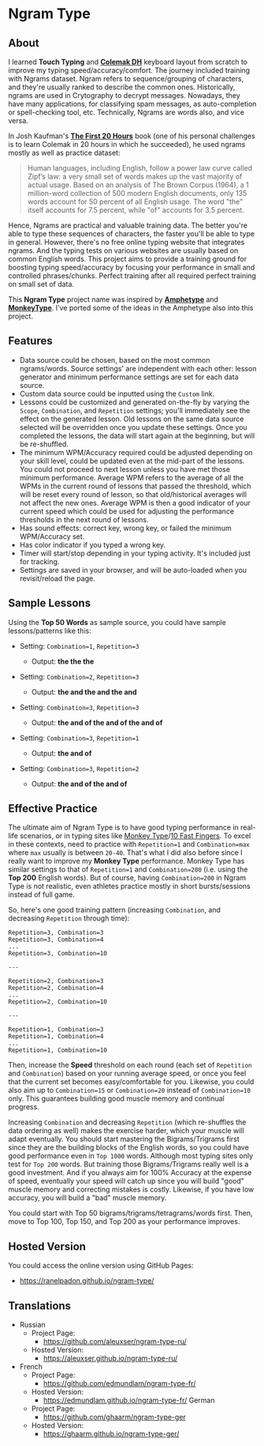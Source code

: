 # Ngram Type


## About

I learned **Touch Typing** and [**Colemak DH**](https://colemakmods.github.io/mod-dh/) keyboard layout from scratch to improve my typing speed/accuracy/comfort. The journey included training with Ngrams dataset. Ngram refers to sequence/grouping of characters, and they're usually ranked to describe the common ones. Historically, ngrams are used in Crytography to decrypt messages. Nowadays, they have many applications, for classifying spam messages, as auto-completion or spell-checking tool, etc. Technically, Ngrams are words also, and vice versa.

In Josh Kaufman's [**The First 20 Hours**](https://first20hours.com/) book (one of his personal challenges is to learn Colemak in 20 hours in which he succeeded), he used ngrams mostly as well as practice dataset:

> Human languages, including English, follow a power law curve called Zipf’s law: a very small set of words makes up the vast majority of actual usage. Based on an analysis of The Brown Corpus (1964), a 1 million-word collection of 500 modern English documents, only 135 words account for 50 percent of all English usage. The word "the" itself accounts for 7.5 percent, while "of" accounts for 3.5 percent.

Hence, Ngrams are practical and valuable training data. The better you're able to type these sequences of characters, the faster you'll be able to type in general. However, there's no free online typing website that integrates ngrams. And the typing tests on various websites are usually based on common English words. This project aims to provide a training ground for boosting typing speed/accuracy by focusing your performance in small and controlled phrases/chunks. Perfect training after all required perfect training on small set of data.

This **Ngram Type** project name was inspired by [**Amphetype**](https://github.com/webiest/amphetype) and [**MonkeyType**](https://monkeytype.com/). I've ported some of the ideas in the Amphetype also into this project.


## Features
* Data source could be chosen, based on the most common ngrams/words. Source settings' are independent with each other: lesson generator and minimum performance settings are set for each data source.
* Custom data source could be inputted using the `Custom` link.
* Lessons could be customized and generated on-the-fly by varying the `Scope`, `Combination`, and `Repetition` settings; you'll immediately see the effect on the generated lesson. Old lessons on the same data source selected will be overridden once you update these settings. Once you completed the lessons, the data will start again at the beginning, but will be re-shuffled.
* The minimum WPM/Accuracy required could be adjusted depending on your skill level, could be updated even at the mid-part of the lessons. You could not proceed to next lesson unless you have met those minimum performance. Average WPM refers to the average of all the WPMs in the current round of lessons that passed the threshold, which will be reset every round of lesson, so that old/historical averages will not affect the new ones. Average WPM is then a good indicator of your current speed which could be used for adjusting the performance thresholds in the next round of lessons.
* Has sound effects: correct key, wrong key, or failed the minimum WPM/Accuracy set.
* Has color indicator if you typed a wrong key.
* Timer will start/stop depending in your typing activity. It's included just for tracking.
* Settings are saved in your browser, and will be auto-loaded when you revisit/reload the page.


## Sample Lessons
Using the **Top 50 Words** as sample source, you could have sample lessons/patterns like this:
- Setting: `Combination=1`, `Repetition=3`
    - Output: **the the the**

- Setting: `Combination=2`, `Repetition=3`
    - Output: **the and the and the and**

- Setting: `Combination=3`, `Repetition=3`
    - Output: **the and of the and of the and of**

- Setting: `Combination=3`, `Repetition=1`
    - Output: **the and of**

- Setting: `Combination=3`, `Repetition=2`
    - Output: **the and of the and of**


## Effective Practice
The ultimate aim of Ngram Type is to have good typing performance in real-life scenarios, or in typing sites like [Monkey Type](https://monkeytype.com/)/[10 Fast Fingers](https://10fastfingers.com/). To excel in these contexts, need to practice with `Repetition=1` and `Combination=max` where `max` usually is between `20-40`. That's what I did also before since I really want to improve my **Monkey Type** performance. Monkey Type has similar settings to that of `Repetition=1` and `Combination=200` (i.e. using the **Top 200** English words). But of course, having `Combination=200` in Ngram Type is not realistic, even athletes practice mostly in short bursts/sessions instead of full game.

So, here's one good training pattern (increasing `Combination`, and decreasing `Repetition` through time):

```
Repetition=3, Combination=3
Repetition=3, Combination=4
...
Repetition=3, Combination=10

---

Repetition=2, Combination=3
Repetition=2, Combination=4
...
Repetition=2, Combination=10

---

Repetition=1, Combination=3
Repetition=1, Combination=4
...
Repetition=1, Combination=10
```

Then, increase the **Speed** threshold on each round (each set of `Repetition` and `Combination`) based on your running average speed, or once you feel that the current set becomes easy/comfortable for you. Likewise, you could also aim up to `Combination=15` or `Combination=20` instead of `Combination=10` only. This guarantees building good muscle memory and continual progress.

Increasing `Combination` and decreasing `Repetition` (which re-shuffles the data ordering as well) makes the exercise harder, which your muscle will adapt eventually. You should start mastering the Bigrams/Trigrams first since they are the building blocks of the English words, so you could have good performance even in `Top 1000` words. Although most typing sites only test for `Top 200` words. But training those Bigrams/Trigrams really well is a good investment. And if you always aim for 100% Accuracy at the expense of speed, eventually your speed will catch up since you will build "good" muscle memory and correcting mistakes is costly. Likewise, if you have low accuracy, you will build a "bad" muscle memory.

You could start with Top 50 bigrams/trigrams/tetragrams/words first. Then, move to Top 100, Top 150, and Top 200 as your performance improves.

## Hosted Version
You could access the online version using GitHub Pages:
- https://ranelpadon.github.io/ngram-type/

## Translations
- Russian
  - Project Page:
    - https://github.com/aleuxser/ngram-type-ru/
  - Hosted Version:
    - https://aleuxser.github.io/ngram-type-ru/
- French
  - Project Page:
    - https://github.com/edmundlam/ngram-type-fr/
  - Hosted Version:
    - https://edmundlam.github.io/ngram-type-fr/
German
  - Project Page:
    - https://github.com/ghaarm/ngram-type-ger
  - Hosted Version:
    - https://ghaarm.github.io/ngram-type-ger/
